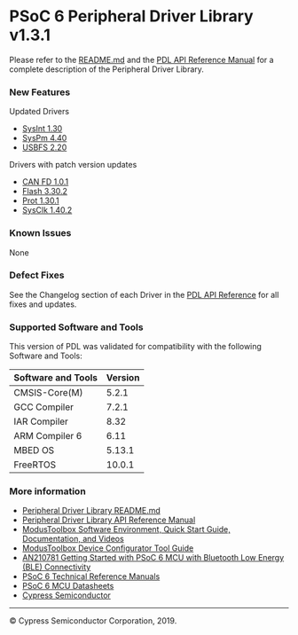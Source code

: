 # PSoC 6 Peripheral Driver Library v1.3.1

Please refer to the [README.md](./README.md) and the [PDL API Reference Manual](https://cypresssemiconductorco.github.io/psoc6pdl/pdl_api_reference_manual/html/index.html) for a complete description of the Peripheral Driver Library.

### New Features
Updated Drivers
* [SysInt 1.30](https://cypresssemiconductorco.github.io/psoc6pdl/pdl_api_reference_manual/html/group__group__sysint.html)
* [SysPm 4.40](https://cypresssemiconductorco.github.io/psoc6pdl/pdl_api_reference_manual/html/group__group__syspm.html)
* [USBFS 2.20](https://cypresssemiconductorco.github.io/psoc6pdl/pdl_api_reference_manual/html/group__group__usbfs__dev__drv.html)

Drivers with patch version updates
* [CAN FD 1.0.1](https://cypresssemiconductorco.github.io/psoc6pdl/pdl_api_reference_manual/html/group__group__canfd.html)
* [Flash 3.30.2](https://cypresssemiconductorco.github.io/psoc6pdl/pdl_api_reference_manual/html/group__group__flash.html)
* [Prot 1.30.1](https://cypresssemiconductorco.github.io/psoc6pdl/pdl_api_reference_manual/html/group__group__prot.html)
* [SysClk 1.40.2](https://cypresssemiconductorco.github.io/psoc6pdl/pdl_api_reference_manual/html/group__group__sysclk.html)


### Known Issues
None

### Defect Fixes
See the Changelog section of each Driver in the [PDL API Reference](https://cypresssemiconductorco.github.io/psoc6pdl/pdl_api_reference_manual/html/modules.html) for all fixes and updates.

### Supported Software and Tools
This version of PDL was validated for compatibility with the following Software and Tools:

| Software and Tools                                      | Version      |
| :---                                                    | :----        |
| CMSIS-Core(M)                                           | 5.2.1        |
| GCC Compiler                                            | 7.2.1        |
| IAR Compiler                                            | 8.32         |
| ARM Compiler 6                                          | 6.11         |
| MBED OS                                                 | 5.13.1       |
| FreeRTOS                                                | 10.0.1       |

### More information
* [Peripheral Driver Library README.md](./README.md)
* [Peripheral Driver Library API Reference Manual](https://cypresssemiconductorco.github.io/psoc6pdl/pdl_api_reference_manual/html/index.html)
* [ModusToolbox Software Environment, Quick Start Guide, Documentation, and Videos](https://www.cypress.com/products/modustoolbox-software-environment)
* [ModusToolbox Device Configurator Tool Guide](https://www.cypress.com/ModusToolboxDeviceConfig)
* [AN210781 Getting Started with PSoC 6 MCU with Bluetooth Low Energy (BLE) Connectivity](http://www.cypress.com/an210781)
* [PSoC 6 Technical Reference Manuals](https://www.cypress.com/search/all/PSoC%206%20Technical%20Reference%20Manual?f%5b0%5d=meta_type%3Atechnical_documents&f%5b1%5d=resource_meta_type%3A583)
* [PSoC 6 MCU Datasheets](https://www.cypress.com/search/all?f%5b0%5d=meta_type%3Atechnical_documents&f%5b1%5d=resource_meta_type%3A575&f%5b2%5d=field_related_products%3A114026)
* [Cypress Semiconductor](http://www.cypress.com)
  
---
© Cypress Semiconductor Corporation, 2019.